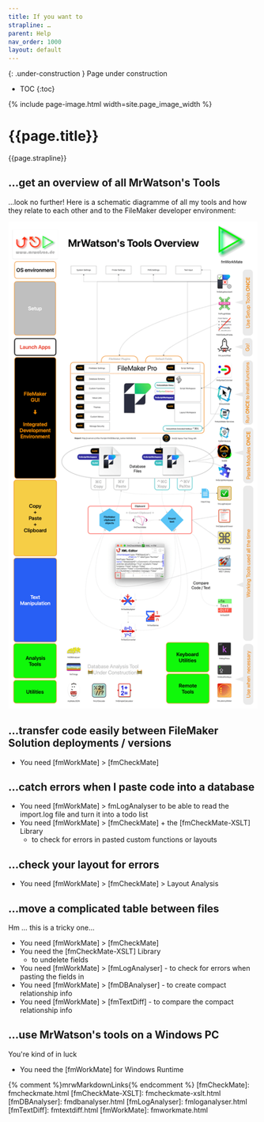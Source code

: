 ```yaml
---
title: If you want to
strapline: …
parent: Help
nav_order: 1000
layout: default
---
```

{: .under-construction }
Page under construction

- TOC
{:toc}

{% include page-image.html width=site.page_image_width %}

# {{page.title}}

{{page.strapline}}

## …get an overview of all MrWatson's Tools

…look no further! Here is a schematic diagramme of all my tools and how they relate to each other and to the FileMaker developer environment:

![Overview of MrWatson's Tools](/assets/images/mrwatsons-tools-overview-2025.png)

## …transfer code easily between FileMaker Solution deployments / versions

- You need [fmWorkMate] > [fmCheckMate]

## …catch errors when I paste code into a database

- You need [fmWorkMate] > fmLogAnalyser to be able to read the import.log file and turn it into a todo list
- You need [fmWorkMate] > [fmCheckMate] + the [fmCheckMate-XSLT] Library
  - to check for errors in pasted custom functions or layouts

## …check your layout for errors

- You need [fmWorkMate] > [fmCheckMate] > Layout Analysis

## …move a complicated table between files

Hm … this is a tricky one…

- You need [fmWorkMate] > [fmCheckMate]
- You need the [fmCheckMate-XSLT] Library
  - to undelete fields
- You need [fmWorkMate] > [fmLogAnalyser] - to check for errors when pasting the fields in
- You need [fmWorkMate] > [fmDBAnalyser] - to create compact relationship info
- You need [fmWorkMate] > [fmTextDiff] - to compare the compact relationship info

## …use MrWatson's tools on a Windows PC

You're kind of in luck

- You need the [fmWorkMate] for Windows Runtime

{% comment %}mrwMarkdownLinks{% endcomment %}
[fmCheckMate]: fmcheckmate.html
[fmCheckMate-XSLT]: fmcheckmate-xslt.html
[fmDBAnalyser]: fmdbanalyser.html
[fmLogAnalyser]: fmloganalyser.html
[fmTextDiff]: fmtextdiff.html
[fmWorkMate]: fmworkmate.html
